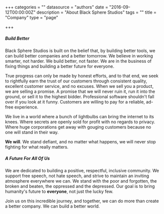 +++
categories = ""
datasource = "authors"
date = "2016-09-12T00:00:00Z"
description = "About Black Sphere Studios"
tags = ""
title = "Company"
type = "page"

+++
##### Build Better

Black Sphere Studios is built on the belief that, by building better tools, we can build better companies and a better tomorrow. We believe in working smarter, not harder. We build better, not faster. We are in the business of fixing things and building a better future for everyone.

True progress can only be made by honest efforts, and to that end, we seek to rightfully earn the trust of our customers through consistent quality, excellent customer service, and no excuses. When we sell you a product, we are selling a promise. A promise that we will never ruin it, run it into the ground, or sell it to the highest bidder. Professional software shouldn't fall over if you look at it funny. Customers are willing to pay for a reliable, ad-free experience.

We live in a world where a bunch of lightbulbs can bring the internet to its knees. Where secrets are openly sold for profit with no regards to privacy. Where huge corporations get away with gouging customers because no one will stand in their way.

**We will**. We stand defiant, and no matter what happens, we will never stop fighting for what really matters.

##### A Future For All Of Us

We are dedicated to building a positive, respectful, inclusive community. We support free speech, not hate speech, and strive to maintain an inviting atmosphere everywhere we can. We stand with the poor and forgotten, the broken and beaten, the oppressed and the depressed. Our goal is to bring humanity's future to **everyone**, not just the lucky few.

Join us on this incredible journey, and together, we can do more than create a better company. We can build a better world.